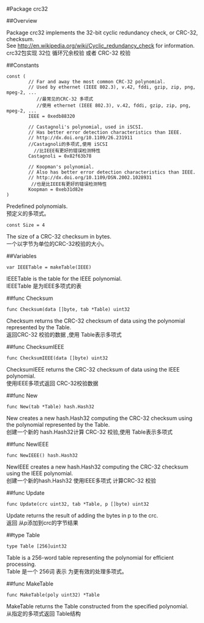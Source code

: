 #Package crc32        
        
##Overview         
        
Package crc32 implements the 32-bit cyclic redundancy check, or CRC-32, checksum.         
See http://en.wikipedia.org/wiki/Cyclic_redundancy_check for information.        
crc32包实现 32位 循环冗余校验 或者 CRC-32 校验        
        
        
##Constants        
```golang
const (
        // Far and away the most common CRC-32 polynomial.
        // Used by ethernet (IEEE 802.3), v.42, fddi, gzip, zip, png, mpeg-2, ...
           //最常见的CRC-32 多项式
           //使用 ethernet (IEEE 802.3), v.42, fddi, gzip, zip, png, mpeg-2, ...
        IEEE = 0xedb88320

        // Castagnoli's polynomial, used in iSCSI.
        // Has better error detection characteristics than IEEE.
        // http://dx.doi.org/10.1109/26.231911
        //Castagnoli的多项式,使用 iSCSI
          //比IEEE有更好的错误检测特性
        Castagnoli = 0x82f63b78

        // Koopman's polynomial.
        // Also has better error detection characteristics than IEEE.
        // http://dx.doi.org/10.1109/DSN.2002.1028931
         //也是比IEEE有更好的错误检测特性
        Koopman = 0xeb31d82e
)
```
Predefined polynomials.        
预定义的多项式。        
```golang
const Size = 4
```
The size of a CRC-32 checksum in bytes.        
一个以字节为单位的CRC-32校验的大小。       

##Variables
```golang
var IEEETable = makeTable(IEEE)
```
IEEETable is the table for the IEEE polynomial.        
IEEETable 是为IEEE多项式的表        
        
        
##func Checksum        
```golang
func Checksum(data []byte, tab *Table) uint32
```
Checksum returns the CRC-32 checksum of data using the polynomial represented by the Table.        
返回CRC-32 校验的数据 ,使用 Table表示多项式        
        
        
##func ChecksumIEEE        
```golang
func ChecksumIEEE(data []byte) uint32
```
ChecksumIEEE returns the CRC-32 checksum of data using the IEEE polynomial.        
使用IEEE多项式返回 CRC-32校验数据        
        
        
##func New        
```golang
func New(tab *Table) hash.Hash32
```
New creates a new hash.Hash32 computing the CRC-32 checksum using the polynomial represented by the Table.        
创建一个新的 hash.Hash32计算 CRC-32 校验,使用 Table表示多项式        
        
        
##func NewIEEE        
```golang
func NewIEEE() hash.Hash32
```
NewIEEE creates a new hash.Hash32 computing the CRC-32 checksum using the IEEE polynomial.        
创建一个新的hash.Hash32   使用IEEE多项式 计算CRC-32 校验        
        
        
##func Update        
```golang
func Update(crc uint32, tab *Table, p []byte) uint32
```
Update returns the result of adding the bytes in p to the crc.        
返回 从p添加到crc的字节结果        
        
        
##type Table        
```golang
type Table [256]uint32
```
Table is a 256-word table representing the polynomial for efficient processing.        
Table 是一个 256词  表示 为更有效的处理多项式。        
        
        
##func MakeTable        
```golang
func MakeTable(poly uint32) *Table
```
MakeTable returns the Table constructed from the specified polynomial.        
从指定的多项式返回 Table结构        
